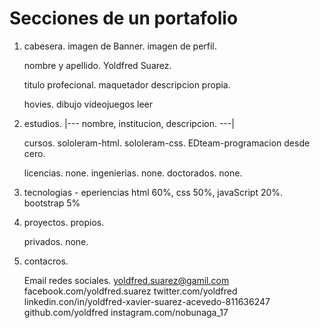# Secciones de un portafolio

1. cabesera.
    imagen de Banner.
    imagen de perfil.

    nombre y apellido.
        Yoldfred Suarez.

    titulo profecional.
        maquetador
    descripcion propia.
        
    hovies.
        dibujo
        videojuegos
        leer 
2.  estudios.
    |--- nombre, institucion, descripcion. ---|

    cursos.
        sololeram-html.
        sololeram-css.
        EDteam-programacion desde cero.

    licencias.
        none.
    ingenierias.
        none.
    doctorados.
        none.

3. tecnologias - eperiencias
        html 60%, css 50%, javaScript 20%.
        bootstrap 5%

4. proyectos.
    propios.

    privados.
        none.
5. contacros.
    <!-- numeros.
        04160415831. -->
    Email redes sociales.
        yoldfred.suarez@gamil.com
        facebook.com/yoldfred.suarez
        twitter.com/yoldfred
        linkedin.con/in/yoldfred-xavier-suarez-acevedo-811636247
        github.com/yoldfred
        instagram.com/nobunaga_17
